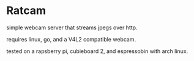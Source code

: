 Ratcam
=====

simple webcam server that streams jpegs over http.

requires linux, go, and a V4L2 compatible webcam.

tested on a rapsberry pi, cubieboard 2, and espressobin with arch linux.